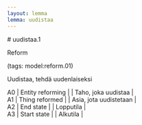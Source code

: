 ```yaml
---
layout: lemma
lemma: uudistaa
---
```


<div class="sense">
# <span class="sensename">uudistaa.1</span>

<span class="description">Reform</span>

(tags: model:reform.01)

<span class="description">Uudistaa, tehdä uudenlaiseksi</span>

A0 | Entity reforming |   | Taho, joka uudistaa |  
A1 | Thing reformed |   | Asia, jota uudistetaan |  
A2 | End state |   | Lopputila |  
A3 | Start state |   | Alkutila |  

</div>

